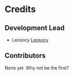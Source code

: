 # Credits

## Development Lead

- Leosocy [Leosocy](https://github.com/Leosocy)

## Contributors

None yet. Why not be the first?